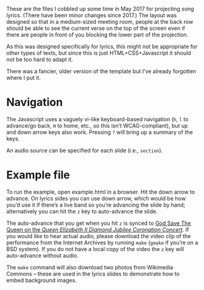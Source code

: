 
These are the files I cobbled up some time in May 2017 for projecting song lyrics.
(There have been minor changes since 2017.)
The layout was designed so that in a medium-sized meeting room,
people at the back row should be able to see the current verse on the top of the screen
even if there are people in front of you blocking the lower part of the projection.

As this was designed specifically for lyrics,
this might not be appropriate for other types of texts,
but since this is just HTML+CSS+Javascript it should not be too hard to adapt it.

There was a fancier, older version of the template but I’ve already forgotten where I put it.

Navigation
==========

The Javascript uses a vaguely vi-like keyboard-based navigation
(`h`, `l` to advance/go back, `H` to home, etc., so this isn’t WCAG-compliant),
but up and down arrow keys also work.
Pressing `?` will bring up a summary of the keys.

An audio source can be specified for each slide (i.e., `section`).

Example file
============

To run the example, open example.html in a browser.
Hit the down arrow to advance.
On lyrics sides you can use down arrow,
which would be how you’d use it if there’s a live band so you’re advancing the slide by hand;
alternatively you can hit the `z` key to auto-advance the slide.

The auto-advance that you get when you hit `z` is synced to 
[God Save The Queen on the *Queen Elizabeth II Diamond Jubilee Coronation Concert*](https://archive.org/details/QueenElizabethIIDiamondJubileeCoronationConcert/29+The+National+Anthem+-+God+Save+The+Queen+(ARR+JACOB).mpg).
If you would like to hear actual audio,
please download the video clip of the performance
from the Internet Archives by running `make`
(`gmake` if you’re on a BSD system).
If you do not have a local copy of the video the `z` key will auto-advance without audio.

The `make` command will also download two photos from Wikimedia Commons –
these are used in the lyrics slides to demonstrate how to embed background images.




